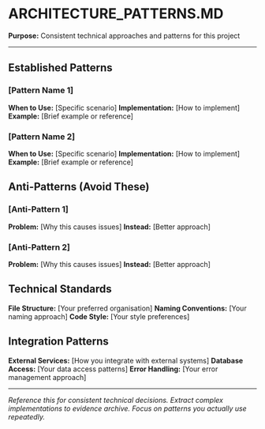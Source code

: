 # ARCHITECTURE_PATTERNS.MD

**Purpose:** Consistent technical approaches and patterns for this project

---

## Established Patterns

### [Pattern Name 1]
**When to Use:** [Specific scenario]
**Implementation:** [How to implement]  
**Example:** [Brief example or reference]

### [Pattern Name 2]
**When to Use:** [Specific scenario]
**Implementation:** [How to implement]
**Example:** [Brief example or reference]

## Anti-Patterns (Avoid These)

### [Anti-Pattern 1]
**Problem:** [Why this causes issues]
**Instead:** [Better approach]

### [Anti-Pattern 2]  
**Problem:** [Why this causes issues]
**Instead:** [Better approach]

## Technical Standards

**File Structure:** [Your preferred organisation]
**Naming Conventions:** [Your naming approach]
**Code Style:** [Your style preferences]

## Integration Patterns

**External Services:** [How you integrate with external systems]
**Database Access:** [Your data access patterns]
**Error Handling:** [Your error management approach]

---

*Reference this for consistent technical decisions. Extract complex implementations to evidence archive. Focus on patterns you actually use repeatedly.*